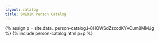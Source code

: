 ```yaml
---
layout: catalog
title: SWERIK Person Catalog
---
```

{% assign p = site.data._person-catalog.i-8HQWSdZzxcdKYvCum8MMJg %}
{% include person-catalog.html p=p %}

